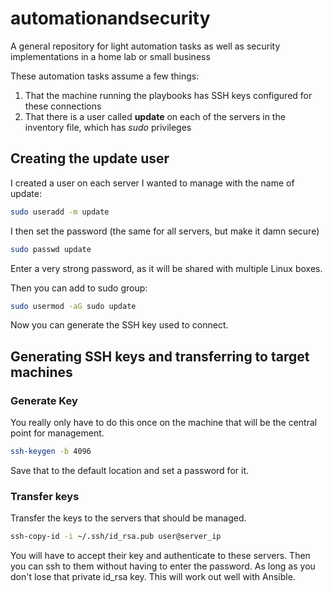 # automationandsecurity
A general repository for light automation tasks as well as security implementations in a home lab or small business

These automation tasks assume a few things:

1. That the machine running the playbooks has SSH keys configured for these connections
2. That there is a user called **update** on each of the servers in the inventory file, which has *sudo* privileges


## Creating the update user
I created a user on each server I wanted to manage with the name of update:

```bash
sudo useradd -m update
```

I then set the password (the same for all servers, but make it damn secure)

```bash
sudo passwd update
```
Enter a very strong password, as it will be shared with multiple Linux boxes.

Then you can add to sudo group:

```bash
sudo usermod -aG sudo update
```

Now you can generate the SSH key used to connect.

## Generating SSH keys and transferring to target machines
### Generate Key
You really only have to do this once on the machine that will be the central point for management.
```bash
ssh-keygen -b 4096
```

Save that to the default location and set a password for it.

### Transfer keys
Transfer the keys to the servers that should be managed.
```bash
ssh-copy-id -i ~/.ssh/id_rsa.pub user@server_ip
```
You will have to accept their key and authenticate to these servers. Then you can ssh to them without having to enter the password. As long as you don't lose that private id_rsa key. This will work out well with Ansible.
